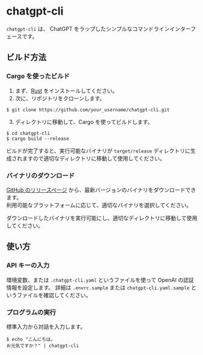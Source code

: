 # chatgpt-cli

`chatgpt-cli` は、 ChatGPT をラップしたシンプルなコマンドラインインターフェースです。

## ビルド方法

### Cargo を使ったビルド

1. まず、[Rust](https://www.rust-lang.org/tools/install) をインストールしてください。
2. 次に、リポジトリをクローンします。

  ```shell
  $ git clone https://github.com/your_username/chatgpt-cli.git
  ```

3. ディレクトリに移動して、Cargo を使ってビルドします。
　
  ```shell
  $ cd chatgpt-cli
  $ cargo build --release
  ```

ビルドが完了すると、実行可能なバイナリが `target/release` ディレクトリに生成されますので適切なディレクトリに移動して使用してください。

### バイナリのダウンロード

[GitHub のリリースページ](https://github.com/kamataryo/chatgpt-cli/releases) から、最新バージョンのバイナリをダウンロードできます。  
利用可能なプラットフォームに応じて、適切なバイナリを選択してください。

ダウンロードしたバイナリを実行可能にし、適切なディレクトリに移動して使用してください。

## 使い方

### API キーの入力

環境変数、または `.chatgpt-cli.yaml` というファイルを使って OpenAI の認証情報を設定します。
詳細は `.envrc.sample` または `chatgpt-cli.yaml.sample` というファイルを確認してください。

### プログラムの実行

標準入力から対話を入力します。 

```shell
$ echo "こんにちは。
お元気ですか？" | chatgpt-cli
```
